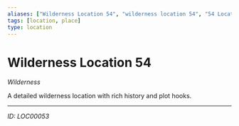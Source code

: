 ```yaml
---
aliases: ["Wilderness Location 54", "wilderness location 54", "54 Location Wilderness"]
tags: [location, place]
type: location
---
```


# Wilderness Location 54

*Wilderness*

A detailed wilderness location with rich history and plot hooks.

---
*ID: LOC00053*